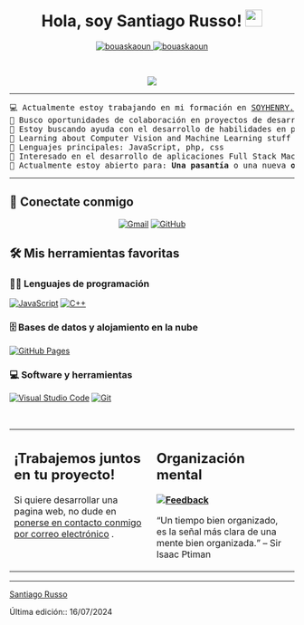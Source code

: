 <h1 align="center">
Hola, soy Santiago Russo!
	<a href="https://github.com/Santexx16" target="_self">
		<img src="https://media.giphy.com/media/hvRJCLFzcasrR4ia7z/giphy.gif" width="30">
	</a>
</h1>
<p align="center">
	<a href="https://github.com/Santexx16">
		<img src="https://komarev.com/ghpvc/?username=bouaskaoun&label=Profile%20views&color=0e75b6&style=flat" alt="bouaskaoun" />
	</a>
	<a href="https://github.com/Santexx16">
		<img src="https://img.shields.io/github/followers/bouaskaoun?label=Followers" alt="bouaskaoun" />
	</a>
</p>
<br/>
<p align="center">
	<a href="https://github.com/Santexx16">
		<img src="https://readme-typing-svg.herokuapp.com?lines=Santexx16;Estudiante+de+Informatica;Desarrollador+Web+Full+Stack;Siempre%20aprendiendo%20cosas%20nuevas&center=true&width=380&height=45">
	</a>
</p>

<hr>

<pre>
💻 Actualmente estoy trabajando en mi formación en <a href="https://www.soyhenry.com/" target="_blank">SOYHENRY.</a>
📝 Busco oportunidades de colaboración en proyectos de desarrollo web y aplicaciones
🔭 Estoy buscando ayuda con el desarrollo de habilidades en programación y diseño web
🌱 Learning about Computer Vision and Machine Learning stuff
🌟 Lenguajes principales: JavaScript, php, css
🚩 Interesado en el desarrollo de aplicaciones Full Stack Machine Learning
🤔 Actualmente estoy abierto para: <b>Una pasantía</b> o una nueva <b>oportunidad laboral</b>, este es <a href="https://drive.google.com/file/d/1rllSyiONWfhhdwGy_eaC-KjH_0Y-w864/view?usp=sharing" target="_blank">MI CV.</a>
</pre>
<hr>

## 🤝 Conectate conmigo
<p align="center">
	<a href="mailto:santirusso17@gmail.com"><img img src="https://img.shields.io/badge/gmail-%23EA4335.svg?style=plastic&logo=gmail&logoColor=white" alt="Gmail"/></a>
	<!-- <a href="https://www.linkedin.com/in/"><img src="https://img.shields.io/badge/linkedin-%230A66C2.svg?style=plastic&logo=linkedin&logoColor=white" alt="LinkedIn"/></a> -->
	<a href="https://github.com/Santexx16"><img src="https://img.shields.io/badge/github-%23181717.svg?style=plastic&logo=github&logoColor=white" alt="GitHub"/></a>
</p>

## 🛠️ Mis herramientas favoritas

### 👨‍💻 Lenguajes de programación

<p>
    <a href="https://github.com/Santexx16"><img alt="JavaScript" src="https://img.shields.io/badge/JavaScript%20-%23F7DF1E.svg?logo=javascript&logoColor=black"></a>
    <a href="https://github.com/Santexx16"><img alt="C++" src="https://img.shields.io/badge/C%2B%2B-00599C?logo=cplusplus"></a>

### 🗄️ Bases de datos y alojamiento en la nube

<p>
    <a href="https://github.com/Santexx16"><img alt="GitHub Pages" src="https://img.shields.io/badge/GitHub%20Pages-%23327FC7.svg?logo=github&logoColor=white"></a>
</p>

### 💻 Software y herramientas

<p>
    <a href="https://github.com/Santexx16"><img alt="Visual Studio Code" src="https://img.shields.io/badge/Visual%20Studio%20Code-0078d7.svg?logo=visual-studio-code&logoColor=white"></a>
    <a href="https://github.com/Santexx16"><img alt="Git" src="https://img.shields.io/badge/Git%20-%23F05033.svg?logo=git&logoColor=white"></a>
</p>
</br>

<table style="border: none">
  <tr>
  <td width="50%" valign="top">

## ¡Trabajemos juntos en tu proyecto!

Si quiere desarrollar una pagina web, no dude en <a href="mailto:santirusso17@gmail.com">ponerse en contacto conmigo por correo electrónico</a> .

  </td>
  <td width="50%" valign="top">

## Organización mental

**<a href="https://github.com/Santexx16"><img alt="Feedback" src="https://img.shields.io/badge/Ask%20me-anything-1abc9c.svg"></a>**

“Un tiempo bien organizado, es la señal más clara de una mente bien organizada.”
– Sir Isaac Ptiman

  </td>
  </tr>
</table>

------

[Santiago Russo](https://github.com/Santexx16)

Última edición:: 16/07/2024